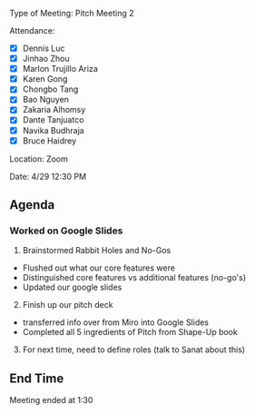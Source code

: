 Type of Meeting: Pitch Meeting 2

Attendance:  
   - [x] Dennis Luc	
   - [x] Jinhao Zhou	
   - [x] Marlon Trujillo Ariza	 
   - [x] Karen Gong	
   - [x] Chongbo Tang	
   - [x] Bao Nguyen	
   - [x] Zakaria Alhomsy	
   - [x] Dante Tanjuatco
   - [x] Navika Budhraja 
   - [x] Bruce Haidrey

Location: Zoom

Date: 4/29 12:30 PM

## Agenda

### Worked on Google Slides

1. Brainstormed Rabbit Holes and No-Gos 
  - Flushed out what our core features were 
  - Distinguished core features vs additional features (no-go's) 
  - Updated our google slides 

2. Finish up our pitch deck 
  - transferred info over from Miro into Google Slides 
  - Completed all 5 ingredients of Pitch from Shape-Up book 

3. For next time, need to define roles (talk to Sanat about this)

## End Time

Meeting ended at 1:30
